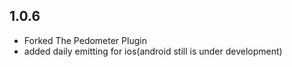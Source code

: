 ## 1.0.6

-   Forked The Pedometer Plugin
-   added daily emitting for ios(android still is under development)
